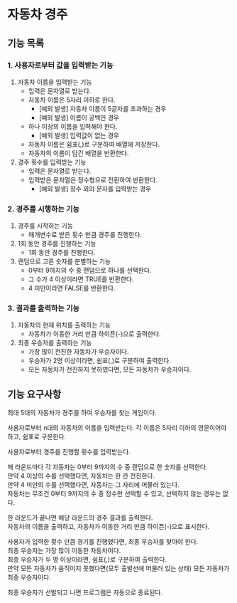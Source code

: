 # 자동차 경주

## 기능 목록

### 1. **사용자로부터 값을 입력받는 기능**
   1. 자동차 이름을 입력받는 기능
      * 입력은 문자열로 받는다.
      * 자동차 이름은 5자리 이하로 한다.
        * [예외 발생] 자동차 이름이 5글자를 초과하는 경우
        * [예외 발생] 이름이 공백인 경우
      * 하나 이상의 이름을 입력해야 한다.
        * [예외 발생] 입력값이 없는 경우
      * 자동차 이름은 쉼표(,)로 구분하여 배열에 저장한다.
      * 자동차의 이름이 담긴 배열을 반환한다.
   2. 경주 횟수를 입력받는 기능
      * 입력은 문자열로 받는다.
      * 입력받은 문자열은 정수형으로 전환하여 반환한다.
        * [예외 발생] 정수 외의 문자를 입력받는 경우

### 2. **경주를 시행하는 기능**
   1. 경주를 시작하는 기능
      * 매개변수로 받은 횟수 만큼 경주를 진행한다.
   2. 1회 동안 경주를 진행하는 기능
      * 1회 동안 경주를 진행한다.
   3. 랜덤으로 고른 숫자를 분별하는 기능
      * 0부터 9까지의 수 중 랜덤으로 하나를 선택한다.
      * 그 수가 4 이상이라면 TRUE를 반환한다.
      * 4 미만이라면 FALSE를 반환한다.

### 3. 결과를 출력하는 기능
   1. 자동차의 현재 위치를 출력하는 기능
      * 자동차가 이동한 거리 만큼 하이픈(-)으로 출력한다.
   2. 최종 우승자를 출력하는 기능
      * 가장 많이 전진한 자동차가 우승자이다.
      * 우승자가 2명 이상이라면, 쉼표(,)로 구분하여 출력한다.
      * 모든 자동차가 전진하지 못하였다면, 모든 자동차가 우승자이다.

## 기능 요구사항
최대 5대의 자동차가 경주를 하여 우승자를 찾는 게임이다.      

사용자로부터 n대의 자동차의 이름을 입력받는다.
각 이름은 5자리 이하의 영문이어야 하고, 쉼표로 구분한다.
 
사용자로부터 경주를 진행할 횟수를 입력받는다.    

매 라운드마다 각 자동차는 0부터 9까지의 수 중 랜덤으로 한 숫자를 선택한다.   
만약 4 이상의 수를 선택했다면, 자동차는 한 칸 전진한다.   
만약 4 미만의 수를 선택했다면, 자동차는 그 자리에 머물러 있는다.   
자동차는 무조건 0부터 9까지의 수 중 정수만 선택할 수 있고, 선택하지 않는 경우는 없다.   

한 라운드가 끝나면 해당 라운드의 경주 결과를 출력한다.   
자동차의 이름을 출력하고, 자동차가 이동한 거리 만큼 하이픈(-)으로 표시한다.   

사용자가 입력한 횟수 만큼 경기를 진행했다면, 최종 우승자를 찾아야 한다.  
최종 우승자는 가장 많이 이동한 자동차이다.   
최종 우승자가 두 명 이상이라면, 쉼표(,)로 구분하여 출력한다.   
만약 모든 자동차가 움직이지 못했다면(모두 출발선에 머물러 있는 상태) 모든 자동차가 최종 우승자이다.   

최종 우승자가 선발되고 나면 프로그램은 자동으로 종료된다.